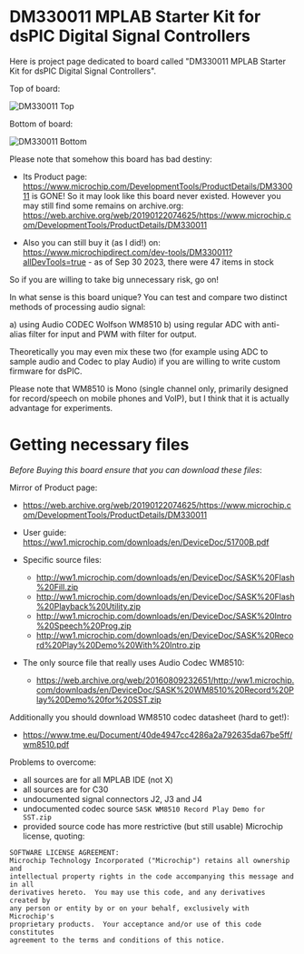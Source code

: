 # DM330011 MPLAB Starter Kit for dsPIC Digital Signal Controllers

Here is project page dedicated to board called "DM330011 MPLAB Starter Kit for
dsPIC Digital Signal Controllers".

Top of board:

![DM330011 Top](assets/dsPIC-Audio-board-crop.jpg)

Bottom of board:

![DM330011 Bottom](assets/pcb-bottom-pub.jpg)

Please note that somehow this board has bad destiny:
* Its Product
  page: https://www.microchip.com/DevelopmentTools/ProductDetails/DM330011
  is GONE! So it may look like this board never existed. However
  you may still find some remains on
  archive.org: https://web.archive.org/web/20190122074625/https://www.microchip.com/DevelopmentTools/ProductDetails/DM330011

* Also you can still buy it (as I did!)
  on: https://www.microchipdirect.com/dev-tools/DM330011?allDevTools=true -
  as of Sep 30 2023, there were 47 items in stock

So if you are willing to take big unnecessary risk, go on!

In what sense is this board unique?
You can test and compare two distinct methods of processing audio signal:

a) using Audio CODEC Wolfson WM8510 
b) using regular ADC with anti-alias filter for input and PWM
   with filter for output.

Theoretically you may even mix these two (for example using ADC to sample audio
and Codec to play Audio) if you are willing to write custom firmware for dsPIC.

Please note that WM8510 is Mono (single channel only, primarily designed for
record/speech on mobile phones and VoIP), but I think that it is actually
advantage for experiments.

# Getting necessary files

*Before Buying this board ensure that you can download these files*:

Mirror of Product page:
* https://web.archive.org/web/20190122074625/https://www.microchip.com/DevelopmentTools/ProductDetails/DM330011
* User guide: https://ww1.microchip.com/downloads/en/DeviceDoc/51700B.pdf
* Specific source files:
  * http://ww1.microchip.com/downloads/en/DeviceDoc/SASK%20Flash%20Fill.zip
  * http://ww1.microchip.com/downloads/en/DeviceDoc/SASK%20Flash%20Playback%20Utility.zip
  * http://ww1.microchip.com/downloads/en/DeviceDoc/SASK%20Intro%20Speech%20Prog.zip
  * http://ww1.microchip.com/downloads/en/DeviceDoc/SASK%20Record%20Play%20Demo%20With%20Intro.zip

* The only source file that really uses Audio Codec WM8510:
  * https://web.archive.org/web/20160809232651/http://ww1.microchip.com/downloads/en/DeviceDoc/SASK%20WM8510%20Record%20Play%20Demo%20for%20SST.zip

Additionally you should download WM8510 codec datasheet (hard to get!):
* https://www.tme.eu/Document/40de4947cc4286a2a792635da67be5ff/wm8510.pdf

Problems to overcome:
* all sources are for all MPLAB IDE (not X)
* all sources are for C30
* undocumented signal connectors J2, J3 and J4
* undocumented codec source `SASK WM8510 Record Play Demo for SST.zip`
* provided source code has more restrictive (but still usable)
  Microchip license, quoting:

```
SOFTWARE LICENSE AGREEMENT:
Microchip Technology Incorporated ("Microchip") retains all ownership and
intellectual property rights in the code accompanying this message and in all
derivatives hereto.  You may use this code, and any derivatives created by
any person or entity by or on your behalf, exclusively with Microchip's
proprietary products.  Your acceptance and/or use of this code constitutes
agreement to the terms and conditions of this notice.
```



